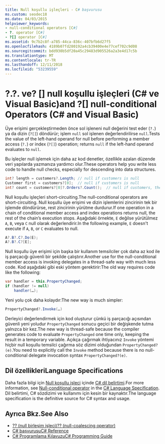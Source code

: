 ```yaml
---
title: Null koşullu işleçleri - C# başvurusu
ms.custom: seodec18
ms.date: 04/03/2015
helpviewer_keywords:
- null-conditional operators [C#]
- ?. operator [C#]
- ?[] operator [C#]
ms.assetid: 9c7b2c8f-a785-44ca-836c-407bfb6d27f5
ms.openlocfilehash: 4189b07fd280192a4cb39400e4e77cef702c9d08
ms.sourcegitcommit: bdd930b5df20a45c29483d905526a2a3e4d17c5b
ms.translationtype: MT
ms.contentlocale: tr-TR
ms.lasthandoff: 12/11/2018
ms.locfileid: "53239559"
---
```

# <a name="-and--null-conditional-operators-c-and-visual-basic"></a><span data-ttu-id="f88e8-102">?.</span><span class="sxs-lookup"><span data-stu-id="f88e8-102">?.</span></span> <span data-ttu-id="f88e8-103">ve? [] null koşullu işleçleri (C# ve Visual Basic)</span><span class="sxs-lookup"><span data-stu-id="f88e8-103">and ?[] null-conditional Operators (C# and Visual Basic)</span></span>
<span data-ttu-id="f88e8-104">Üye erişimi gerçekleştirmeden önce sol işleneni null değerini test eder (`?.`) ya da dizin (`?[]`) döndürür; işlem `null` sol işlenen değerlendirilirse `null`.</span><span class="sxs-lookup"><span data-stu-id="f88e8-104">Tests the value of the left-hand operand for null before performing a member access (`?.`) or index (`?[]`) operation; returns `null` if the left-hand operand evaluates to `null`.</span></span> 

<span data-ttu-id="f88e8-105">Bu işleçler null işlemek için daha az kod denetler, özellikle azalan düzende veri yapılarda yazmanıza yardımcı olur.</span><span class="sxs-lookup"><span data-stu-id="f88e8-105">These operators help you write less code to handle null checks, especially for descending into data structures.</span></span>  
  
```csharp  
int? length = customers?.Length; // null if customers is null   
Customer first = customers?[0];  // null if customers is null  
int? count = customers?[0]?.Orders?.Count();  // null if customers, the first customer, or Orders is null  
```  
  
 <span data-ttu-id="f88e8-106">Null koşullu işleçleri short-circuiting.</span><span class="sxs-lookup"><span data-stu-id="f88e8-106">The null-conditional operators are short-circuiting.</span></span>  <span data-ttu-id="f88e8-107">Null koşullu üye erişimi ve dizin işlemlerini zincirinin tek bir işlemde döndürürse, rest zincirinin yürütme durdurur.</span><span class="sxs-lookup"><span data-stu-id="f88e8-107">If one operation in a chain of conditional member access and index operations returns null, the rest of the chain’s execution stops.</span></span>  <span data-ttu-id="f88e8-108">Aşağıdaki örnekte, `E` değilse yürütülmez `A`, `B`, veya `C` null olarak değerlendirir.</span><span class="sxs-lookup"><span data-stu-id="f88e8-108">In the following example, `E` doesn't execute if `A`, `B`, or `C` evaluates to null.</span></span>
  
```csharp
A?.B?.C?.Do(E);
A?.B?.C?[E];
```

 <span data-ttu-id="f88e8-109">Null koşullu üye erişimi için başka bir kullanım temsilciler çok daha az kod ile iş parçacığı güvenli bir şekilde çalıştırır.</span><span class="sxs-lookup"><span data-stu-id="f88e8-109">Another use for the null-conditional member access is invoking delegates in a thread-safe way with much less code.</span></span>  <span data-ttu-id="f88e8-110">Kod aşağıdaki gibi eski yöntem gerektirir:</span><span class="sxs-lookup"><span data-stu-id="f88e8-110">The old way requires code like the following:</span></span>  
  
```csharp  
var handler = this.PropertyChanged;  
if (handler != null)  
    handler(…);
```  
  
  
 <span data-ttu-id="f88e8-111">Yeni yolu çok daha kolaydır:</span><span class="sxs-lookup"><span data-stu-id="f88e8-111">The new way is much simpler:</span></span>  
  
```csharp
PropertyChanged?.Invoke(…)  
```  

 <span data-ttu-id="f88e8-112">Derleyici değerlendirmek için kod oluşturur çünkü iş parçacığı açısından güvenli yeni yoludur `PropertyChanged` sonucu geçici bir değişkende tutma yalnızca bir kez.</span><span class="sxs-lookup"><span data-stu-id="f88e8-112">The new way is thread-safe because the compiler generates code to evaluate `PropertyChanged` one time only, keeping the result in a temporary variable.</span></span> <span data-ttu-id="f88e8-113">Açıkça çağırmak ihtiyacınız `Invoke` yöntemi hiçbir null koşullu temsilci çağırma söz dizimi olduğundan `PropertyChanged?(e)`.</span><span class="sxs-lookup"><span data-stu-id="f88e8-113">You need to explicitly call the `Invoke` method because there is no null-conditional delegate invocation syntax `PropertyChanged?(e)`.</span></span>  
  
## <a name="language-specifications"></a><span data-ttu-id="f88e8-114">Dil özellikleri</span><span class="sxs-lookup"><span data-stu-id="f88e8-114">Language Specifications</span></span>  

<span data-ttu-id="f88e8-115">Daha fazla bilgi için [Null koşullu işleci](~/_csharplang/spec/expressions.md#null-conditional-operator) içinde [ C# dil belirtimi](../language-specification/index.md).</span><span class="sxs-lookup"><span data-stu-id="f88e8-115">For more information, see [Null-conditional operator](~/_csharplang/spec/expressions.md#null-conditional-operator) in the [C# Language Specification](../language-specification/index.md).</span></span> <span data-ttu-id="f88e8-116">Dil belirtimi, C# sözdizimi ve kullanımı için kesin bir kaynaktır.</span><span class="sxs-lookup"><span data-stu-id="f88e8-116">The language specification is the definitive source for C# syntax and usage.</span></span>
  
## <a name="see-also"></a><span data-ttu-id="f88e8-117">Ayrıca Bkz.</span><span class="sxs-lookup"><span data-stu-id="f88e8-117">See Also</span></span>

- [<span data-ttu-id="f88e8-118">?? (null birleşim işleci)</span><span class="sxs-lookup"><span data-stu-id="f88e8-118">?? (null-coalescing operator)</span></span>](null-coalescing-operator.md)  
- [<span data-ttu-id="f88e8-119">C# başvurusu</span><span class="sxs-lookup"><span data-stu-id="f88e8-119">C# Reference</span></span>](../../../csharp/language-reference/index.md)  
- [<span data-ttu-id="f88e8-120">C# Programlama Kılavuzu</span><span class="sxs-lookup"><span data-stu-id="f88e8-120">C# Programming Guide</span></span>](../../../csharp/programming-guide/index.md)  

